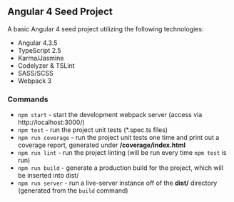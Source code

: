 ## Angular 4 Seed Project

A basic Angular 4 seed project utilizing the following technologies:

* Angular 4.3.5
* TypeScript 2.5
* Karma/Jasmine
* Codelyzer & TSLint
* SASS/SCSS
* Webpack 3

### Commands

* `npm start` - start the development webpack server (access via http://localhost:3000/)
* `npm test` - run the project unit tests (*.spec.ts files)
* `npm run coverage` - run the project unit tests one time and print out a coverage report, generated under **/coverage/index.html**
* `npm run lint` - run the project linting (will be run every time `npm test` is run)
* `npm run build` - generate a production build for the project, which will be inserted into dist/
* `npm run server` - run a live-server instance off of the **dist/** directory (generated from the `build` command)